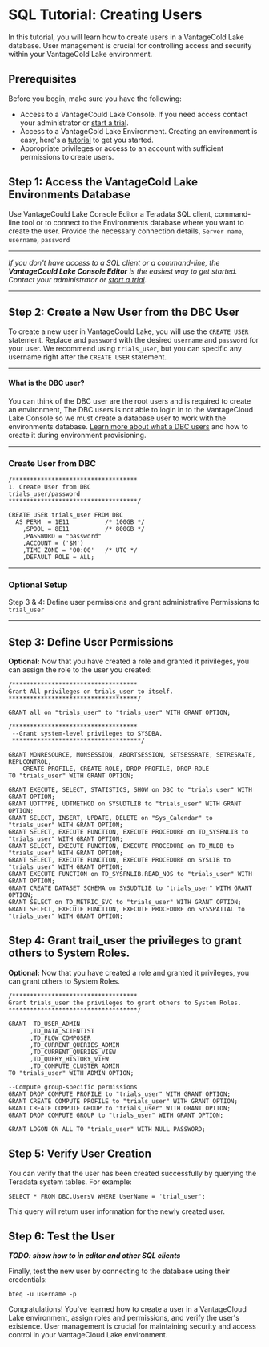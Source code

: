 # SQL Tutorial: Creating Users

In this tutorial, you will learn how to create users in a VantageCold Lake database. User management is crucial for controlling access and security within your VantageCold Lake environment.

## Prerequisites
Before you begin, make sure you have the following:
- Access to a VantageCould Lake Console. If you need access contact your administrator or [start a trial]().
- Access to a VantageCold Lake Environment. Creating an environment is easy, here's a [tutorial]() to get you started.
- Appropriate privileges or access to an account with sufficient permissions to create users.

## Step 1: Access the VantageCold Lake Environments Database
Use VantageCould Lake Console Editor a Teradata SQL client, command-line tool or  to connect to the Environments database where you want to create the user. Provide the necessary connection details,
`Server name`, `username`, `password`

---

*If you don't have access to a SQL client or a command-line, the **VantageCould Lake Console Editor** is the easiest way to get started. Contact your administrator or [start a trial]().*

---

## Step 2: Create a New User from the DBC User
To create a new user in VantageCould Lake, you will use the `CREATE USER` statement. Replace and `password` with the desired `username` and `password` for your user. We recommend using `trials_user`, but you can specific any username right after the `CREATE USER` statement.

---
#### What is the DBC user?
You can think of the DBC user are the root users and is required to create an environment, The DBC users is not able to login in to the VantageCloud Lake Console so we must create a database user to work with the environments database.
[Learn more about what a DBC users]() and how to create it during environment provisioning.

---
### Create User from DBC
```
/***********************************
1. Create User from DBC
trials_user/password
************************************/
​
CREATE USER trials_user FROM DBC
  AS PERM  = 1E11          /* 100GB */
    ,SPOOL = 8E11          /* 800GB */
    ,PASSWORD = "password"
    ,ACCOUNT = ('$M')
    ,TIME ZONE = '00:00'   /* UTC */
    ,DEFAULT ROLE = ALL;
```

---

### Optional Setup 

Step 3 & 4: Define user permissions and grant administrative Permissions to `trial_user`

---

## Step 3: Define User Permissions


**Optional:** Now that you have created a role and granted it privileges, you can assign the role to the user you created:

```
/***********************************
Grant All privileges on trials_user to itself.
************************************/

GRANT all on "trials_user" to "trials_user" WITH GRANT OPTION;

​/***********************************
 --Grant system-level privileges to SYSDBA.
 ************************************/

GRANT MONRESOURCE, MONSESSION, ABORTSESSION, SETSESSRATE, SETRESRATE, REPLCONTROL,
	CREATE PROFILE, CREATE ROLE, DROP PROFILE, DROP ROLE 
TO "trials_user" WITH GRANT OPTION;
​
GRANT EXECUTE, SELECT, STATISTICS, SHOW on DBC to "trials_user" WITH GRANT OPTION;
GRANT UDTTYPE, UDTMETHOD on SYSUDTLIB to "trials_user" WITH GRANT OPTION;
GRANT SELECT, INSERT, UPDATE, DELETE on "Sys_Calendar" to "trials_user" WITH GRANT OPTION;
GRANT SELECT, EXECUTE FUNCTION, EXECUTE PROCEDURE on TD_SYSFNLIB to "trials_user" WITH GRANT OPTION;
GRANT SELECT, EXECUTE FUNCTION, EXECUTE PROCEDURE on TD_MLDB to "trials_user" WITH GRANT OPTION;
GRANT SELECT, EXECUTE FUNCTION, EXECUTE PROCEDURE on SYSLIB to "trials_user" WITH GRANT OPTION;
GRANT EXECUTE FUNCTION on TD_SYSFNLIB.READ_NOS to "trials_user" WITH GRANT OPTION;
GRANT CREATE DATASET SCHEMA on SYSUDTLIB to "trials_user" WITH GRANT OPTION;
GRANT SELECT on TD_METRIC_SVC to "trials_user" WITH GRANT OPTION;
GRANT SELECT, EXECUTE FUNCTION, EXECUTE PROCEDURE on SYSSPATIAL to "trials_user" WITH GRANT OPTION;
```
## Step 4: Grant trail_user the privileges to grant others to System Roles.
**Optional:** Now that you have created a role and granted it privileges, you can grant others to System Roles.

```
​/***********************************
Grant trials_user the privileges to grant others to System Roles.
************************************/

GRANT  TD_USER_ADMIN
      ,TD_DATA_SCIENTIST
      ,TD_FLOW_COMPOSER
      ,TD_CURRENT_QUERIES_ADMIN
      ,TD_CURRENT_QUERIES_VIEW
      ,TD_QUERY_HISTORY_VIEW
      ,TD_COMPUTE_CLUSTER_ADMIN
TO "trials_user" WITH ADMIN OPTION;
​
--Compute group-specific permissions
GRANT DROP COMPUTE PROFILE to "trials_user" WITH GRANT OPTION;
GRANT CREATE COMPUTE PROFILE to "trials_user" WITH GRANT OPTION;
GRANT CREATE COMPUTE GROUP to "trials_user" WITH GRANT OPTION;
GRANT DROP COMPUTE GROUP to "trials_user" WITH GRANT OPTION;
​
GRANT LOGON ON ALL TO "trials_user" WITH NULL PASSWORD;
```
## Step 5: Verify User Creation
You can verify that the user has been created successfully by querying the Teradata system tables. For example:

```
SELECT * FROM DBC.UsersV WHERE UserName = 'trial_user';
```
This query will return user information for the newly created user.


## Step 6: Test the User

***TODO: show how to in editor and other SQL clients***

Finally, test the new user by connecting to the database using their credentials:


```
bteq -u username -p
```

Congratulations! You've learned how to create a user in a VantageCloud Lake environment, assign roles and permissions, and verify the user's existence. User management is crucial for maintaining security and access control in your VantageCloud Lake environment.
